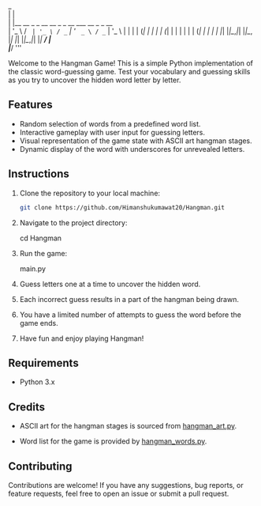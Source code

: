  _                                             
| |                                            
| |__   __ _ _ __   __ _ _ __ ___   __ _ _ __  
| '_ \ / _` | '_ \ / _` | '_ ` _ \ / _` | '_ \ 
| | | | (_| | | | | (_| | | | | | | (_| | | | |
|_| |_|\__,_|_| |_|\__, |_| |_| |_|\__,_|_| |_|
                    __/ |                      
                   |___/    '''


Welcome to the Hangman Game! This is a simple Python implementation of the classic word-guessing game. Test your vocabulary and guessing skills as you try to uncover the hidden word letter by letter.

## Features

- Random selection of words from a predefined word list.
- Interactive gameplay with user input for guessing letters.
- Visual representation of the game state with ASCII art hangman stages.
- Dynamic display of the word with underscores for unrevealed letters.

## Instructions

1. Clone the repository to your local machine:

   ```bash
   git clone https://github.com/Himanshukumawat20/Hangman.git
   ```

2. Navigate to the project directory:

   
   cd Hangman
   
3. Run the game:

   
    main.py
   

4. Guess letters one at a time to uncover the hidden word.

5. Each incorrect guess results in a part of the hangman being drawn.

6. You have a limited number of attempts to guess the word before the game ends.

7. Have fun and enjoy playing Hangman!

## Requirements

- Python 3.x

## Credits



- ASCII art for the hangman stages is sourced from [hangman_art.py](hangman_art.py).

- Word list for the game is provided by [hangman_words.py](hangman_words.py).

## Contributing

Contributions are welcome! If you have any suggestions, bug reports, or feature requests, feel free to open an issue or submit a pull request.


